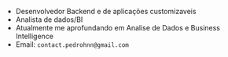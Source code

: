 - Desenvolvedor Backend e de aplicações customizaveis
- Analista de dados/BI
- Atualmente me aprofundando em Analise de Dados e Business Intelligence
- Email: `contact.pedrohnn@gmail.com`
